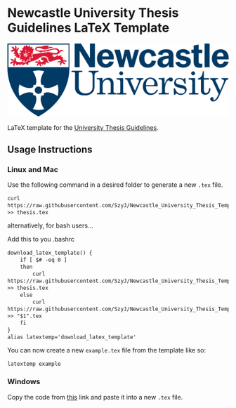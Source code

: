 # Newcastle University Thesis Guidelines LaTeX Template

![Newcastle University Logo](Newcastle_University_logo.png)

LaTeX template for the [University Thesis Guidelines](https://www.ncl.ac.uk/students/progress/assets/documents/GuidelinesfortheSubmissionandFormatofThesis-January2018.pdf).

## Usage Instructions

### Linux and Mac
Use the following command in a desired folder to generate a new `.tex` file.
```
curl https://raw.githubusercontent.com/SzyJ/Newcastle_University_Thesis_Template/master/thesis.tex >> thesis.tex
```

alternatively, for bash users...

Add this to you .bashrc
```
download_latex_template() {
    if [ $# -eq 0 ]
    then
        curl https://raw.githubusercontent.com/SzyJ/Newcastle_University_Thesis_Template/master/thesis.tex >> thesis.tex
    else 
        curl https://raw.githubusercontent.com/SzyJ/Newcastle_University_Thesis_Template/master/thesis.tex >> "$1".tex
    fi
}
alias latextemp='download_latex_template'
```
You can now create a new `example.tex` file from the template like so:
```
latextemp example
```

### Windows
Copy the code from [this](https://raw.githubusercontent.com/SzyJ/Newcastle_University_Thesis_Template/master/thesis.tex) link and paste it into a new `.tex` file.

